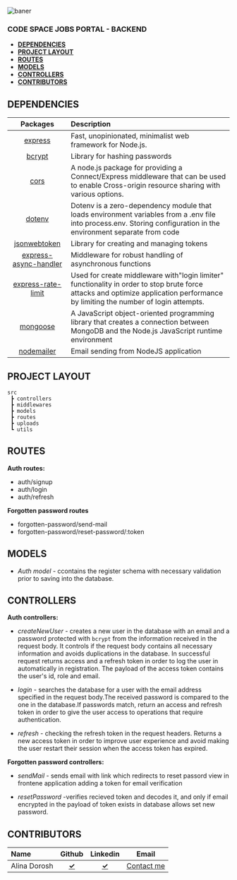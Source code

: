 ![baner](https://github.com/GhostDevs3/cs11_backend/blob/CSB-5-AlinaDorosh-dev/banner%20(1).png)

### CODE SPACE JOBS PORTAL - BACKEND

- [**DEPENDENCIES**](#dependencies)
- [**PROJECT LAYOUT**](#project-layout)
- [**ROUTES**](#routes)
- [**MODELS**](#models)
- [**CONTROLLERS**](#controllers)
- [**CONTRIBUTORS**](#contributors)

## **DEPENDENCIES**

|                                                 Packages                                                 | Description                                                                                                                                      |
| :------------------------------------------------------------------------------------------------------: | :----------------------------------------------------------------------------------------------------------------------------------------------- |
|[express](https://www.npmjs.com/package/express)| Fast, unopinionated, minimalist web framework for Node.js.| 
|[bcrypt](https://www.npmjs.com/package/bcrypt)|Library for hashing passwords| 
|[cors](https://www.npmjs.com/package/cors)|A node.js package for providing a Connect/Express middleware that can be used to enable Cross-origin resource sharing with various options.|
|[dotenv](https://www.npmjs.com/package/dotenv)|Dotenv is a zero-dependency module that loads environment variables from a .env file into process.env. Storing configuration in the environment separate from code|
|[jsonwebtoken](https://www.npmjs.com/package/jsonwebtoken)| Library for creating and managing tokens|
|[express-async-handler](https://www.npmjs.com/package/express-async-handler)|Middleware for robust handling of asynchronous functions|
|[express-rate-limit](https://www.npmjs.com/package/express-rate-limit)|Used for create middleware with"login limiter" functionality in order to stop brute force attacks and optimize application performance by limiting the number of login attempts.|
|[mongoose](https://www.npmjs.com/package/mongoose)|A JavaScript object-oriented programming library that creates a connection between MongoDB and the Node.js JavaScript runtime environment|
|[nodemailer](https://www.npmjs.com/package/nodemailer)|Email sending from NodeJS application|

## **PROJECT LAYOUT**
```
src
 ┣ controllers
 ┣ middlewares
 ┣ models
 ┣ routes
 ┣ uploads
 ┗ utils
```
 ## **ROUTES**
  **Auth routes:**
  - auth/signup
  - auth/login
  - auth/refresh

  **Forgotten password routes**

  - forgotten-password/send-mail
  - forgotten-password/reset-password/:token

 ## **MODELS**
 - *Auth model* - ccontains the register schema with necessary validation prior to saving into the database.

 ## **CONTROLLERS**
   **Auth controllers:**
   - *createNewUser* - creates a new user in the database with an email and a password protected with ` bcrypt ` from the information received in the request body. It controls if the request body contains all necessary information and avoids duplications in the database. In successful request returns access and a refresh token in order to log the user in automatically in registration. The payload of the access token contains the user's id, role and email.


- *login* - searches the database for a user with the email address specified in the request body.The received password is compared to the one in the database.If passwords match, return an access and refresh token in order to give the user access to operations that require authentication.


- *refresh* - checking the refresh token in the request headers. Returns a new access token in order to improve user experience and avoid making the user restart their session when the access token has expired.

**Forgotten password controllers:**

- *sendMail* - sends email with link which redirects to reset passord view in frontene application adding a token for email verification

- *resetPassword* -verifies recieved token and decodes it, and only if email encrypted in the payload of token exists in database allows set new password.

## **CONTRIBUTORS**

| Name             |                      Github                       |                         Linkedin                         |                    Email                    |
| :--------------- | :-----------------------------------------------: | :------------------------------------------------------: | :-----------------------------------------: |
| Alina Dorosh     | [**&check;**](https://github.com/AlinaDorosh-dev) | [**&check;**](https://www.linkedin.com/in/alina-dorosh/) | [Contact me](mailto:alina.dorosh@gmail.com) |

 





 

